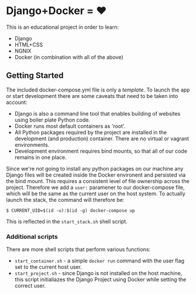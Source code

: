 # Django+Docker = ❤️

This is an educational project in order to learn:
- Django
- HTML+CSS
- NGNIX
- Docker (in combination with all of the above)

## Getting Started

The included docker-compose.yml file is only a *template*. To launch the app or
start development there are some caveats that need to be taken into account:

- Django is also a command line tool that enables building of websites using
boiler plate Python code.
- Docker runs most default containers as 'root'.
- All Python packages required by the project are installed in the development
(and production) container. There are no virtual or vagrant environments.
- Development environment requires bind mounts, so that all of our code remains
in one place.

Since we're not going to install any python packages on our machine any Django
files will be created inside the Docker environent and persisted via the bind
mount. This requires a consistent level of file ownership across the project.
Therefore we add a `user:` paramener to our docker-compose file, which will be
the same as the current user on the host system. To actually launch the stack,
the command will therefore be:

    $ CURRENT_UID=$(id -u):$(id -g) docker-compose up

This is reflected in the `start_stack.sh` shell script.

### Additional scripts

There are more shell scripts that perform various functions:

- `start_container.sh` - a simple `docker run` command with the user flag set to
the current host user.
- `start_project.sh` - since Django is not installed on the host machine, this
script initialiazes the Django Project using Docker while setting the correct
user.